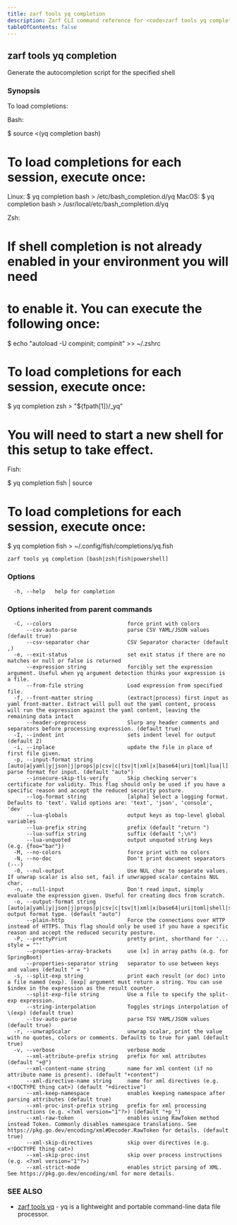 ```yaml
---
title: zarf tools yq completion
description: Zarf CLI command reference for <code>zarf tools yq completion</code>.
tableOfContents: false
---
```


<!-- Page generated by Zarf; DO NOT EDIT -->

## zarf tools yq completion

Generate the autocompletion script for the specified shell

### Synopsis

To load completions:

Bash:

$ source <(yq completion bash)

# To load completions for each session, execute once:
Linux:
  $ yq completion bash > /etc/bash_completion.d/yq
MacOS:
  $ yq completion bash > /usr/local/etc/bash_completion.d/yq

Zsh:

# If shell completion is not already enabled in your environment you will need
# to enable it.  You can execute the following once:

$ echo "autoload -U compinit; compinit" >> ~/.zshrc

# To load completions for each session, execute once:
$ yq completion zsh > "${fpath[1]}/_yq"

# You will need to start a new shell for this setup to take effect.

Fish:

$ yq completion fish | source

# To load completions for each session, execute once:
$ yq completion fish > ~/.config/fish/completions/yq.fish


```
zarf tools yq completion [bash|zsh|fish|powershell]
```

### Options

```
  -h, --help   help for completion
```

### Options inherited from parent commands

```
  -C, --colors                        force print with colors
      --csv-auto-parse                parse CSV YAML/JSON values (default true)
      --csv-separator char            CSV Separator character (default ,)
  -e, --exit-status                   set exit status if there are no matches or null or false is returned
      --expression string             forcibly set the expression argument. Useful when yq argument detection thinks your expression is a file.
      --from-file string              Load expression from specified file.
  -f, --front-matter string           (extract|process) first input as yaml front-matter. Extract will pull out the yaml content, process will run the expression against the yaml content, leaving the remaining data intact
      --header-preprocess             Slurp any header comments and separators before processing expression. (default true)
  -I, --indent int                    sets indent level for output (default 2)
  -i, --inplace                       update the file in place of first file given.
  -p, --input-format string           [auto|a|yaml|y|json|j|props|p|csv|c|tsv|t|xml|x|base64|uri|toml|lua|l] parse format for input. (default "auto")
      --insecure-skip-tls-verify      Skip checking server's certificate for validity. This flag should only be used if you have a specific reason and accept the reduced security posture.
      --log-format string             [alpha] Select a logging format. Defaults to 'text'. Valid options are: 'text', 'json', 'console', 'dev'
      --lua-globals                   output keys as top-level global variables
      --lua-prefix string             prefix (default "return ")
      --lua-suffix string             suffix (default ";\n")
      --lua-unquoted                  output unquoted string keys (e.g. {foo="bar"})
  -M, --no-colors                     force print with no colors
  -N, --no-doc                        Don't print document separators (---)
  -0, --nul-output                    Use NUL char to separate values. If unwrap scalar is also set, fail if unwrapped scalar contains NUL char.
  -n, --null-input                    Don't read input, simply evaluate the expression given. Useful for creating docs from scratch.
  -o, --output-format string          [auto|a|yaml|y|json|j|props|p|csv|c|tsv|t|xml|x|base64|uri|toml|shell|s|lua|l] output format type. (default "auto")
      --plain-http                    Force the connections over HTTP instead of HTTPS. This flag should only be used if you have a specific reason and accept the reduced security posture.
  -P, --prettyPrint                   pretty print, shorthand for '... style = ""'
      --properties-array-brackets     use [x] in array paths (e.g. for SpringBoot)
      --properties-separator string   separator to use between keys and values (default " = ")
  -s, --split-exp string              print each result (or doc) into a file named (exp). [exp] argument must return a string. You can use $index in the expression as the result counter.
      --split-exp-file string         Use a file to specify the split-exp expression.
      --string-interpolation          Toggles strings interpolation of \(exp) (default true)
      --tsv-auto-parse                parse TSV YAML/JSON values (default true)
  -r, --unwrapScalar                  unwrap scalar, print the value with no quotes, colors or comments. Defaults to true for yaml (default true)
  -v, --verbose                       verbose mode
      --xml-attribute-prefix string   prefix for xml attributes (default "+@")
      --xml-content-name string       name for xml content (if no attribute name is present). (default "+content")
      --xml-directive-name string     name for xml directives (e.g. <!DOCTYPE thing cat>) (default "+directive")
      --xml-keep-namespace            enables keeping namespace after parsing attributes (default true)
      --xml-proc-inst-prefix string   prefix for xml processing instructions (e.g. <?xml version="1"?>) (default "+p_")
      --xml-raw-token                 enables using RawToken method instead Token. Commonly disables namespace translations. See https://pkg.go.dev/encoding/xml#Decoder.RawToken for details. (default true)
      --xml-skip-directives           skip over directives (e.g. <!DOCTYPE thing cat>)
      --xml-skip-proc-inst            skip over process instructions (e.g. <?xml version="1"?>)
      --xml-strict-mode               enables strict parsing of XML. See https://pkg.go.dev/encoding/xml for more details.
```

### SEE ALSO

* [zarf tools yq](/commands/zarf_tools_yq/)	 - yq is a lightweight and portable command-line data file processor.

